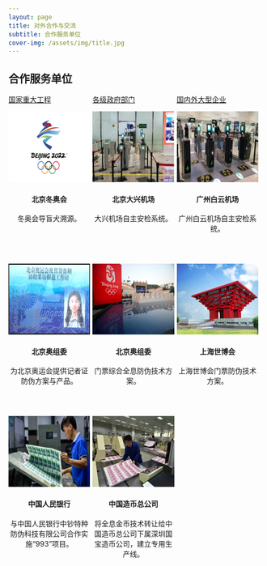 ```yaml
---
layout: page
title: 对外合作与交流
subtitle: 合作服务单位
cover-img: /assets/img/title.jpg
---
```

<!--
 * @Author: Conghao Wong
 * @Date: 2023-03-08 19:13:03
 * @LastEditors: Conghao Wong
 * @LastEditTime: 2023-03-12 18:41:58
 * @Description: file content
 * @Github: https://cocoon2wong.github.io
 * Copyright 2023 Conghao Wong, All Rights Reserved.
-->

<style>
    .t_grid {
        display: grid;
        grid-template-columns: 32% 32% 32%;
        grid-gap: 60px 1%;
    }

    .t_img {
        height: 140px;
    }
</style>

<link rel="stylesheet" type="text/css" href="/assets/css/user.css">

## 合作服务单位

<div class="t_grid">
    <a class="btn btn-info btn-lg get-started-btn btn_selected" href="/cooperations/services_index">国家重大工程</a>
    <a class="btn btn-info btn-lg get-started-btn btn_dark" href="/cooperations/services_1">各级政府部门</a>
    <a class="btn btn-info btn-lg get-started-btn btn_dark" href="/cooperations/services_2">国内外大型企业</a>
</div>

<p></p>

<div class="t_grid">
    <div align="center">
        <img class="t_img" src="/assets/img/cooperations/services/0/1.jpg"><br>
        <h4>北京冬奥会</h4>
        冬奥会导盲犬溯源。
    </div>
    <div align="center">
        <img class="t_img" src="/assets/img/cooperations/services/0/2.png"><br>
        <h4>北京大兴机场</h4>
        大兴机场自主安检系统。
    </div>
    <div align="center">
        <img class="t_img" src="/assets/img/cooperations/services/0/3.png"><br>
        <h4>广州白云机场</h4>
        广州白云机场自主安检系统。
    </div>
    <div align="center">
        <img class="t_img" src="/assets/img/cooperations/services/0/4.png"><br>
        <h4>北京奥组委</h4>
        为北京奥运会提供记者证防伪方案与产品。
    </div>
    <div align="center">
        <img class="t_img" src="/assets/img/cooperations/services/0/5.jpg"><br>
        <h4>北京奥组委</h4>
        门票综合全息防伪技术方案。
    </div>
    <div align="center">
        <img class="t_img" src="/assets/img/cooperations/services/0/6.jpeg"><br>
        <h4>上海世博会</h4>
        上海世博会门票防伪技术方案。
    </div>
    <div align="center">
        <img class="t_img" src="/assets/img/cooperations/services/0/7.jpg"><br>
        <h4>中国人民银行</h4>
        与中国人民银行中钞特种防伪科技有限公司合作实施“993”项目。
    </div>
    <div align="center">
        <img class="t_img" src="/assets/img/cooperations/services/0/8.jpg"><br>
        <h4>中国造币总公司</h4>
        将全息金币技术转让给中国造币总公司下属深圳国宝造币公司，建立专用生产线。
    </div>

</div>
